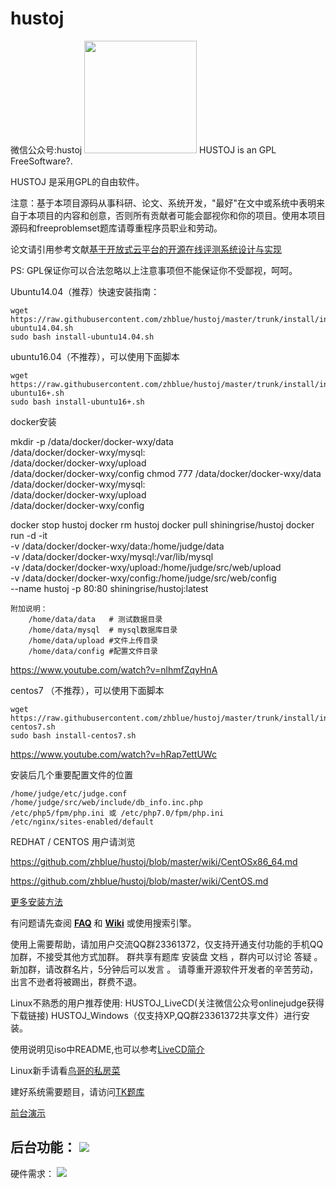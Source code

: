 hustoj
======
微信公众号:hustoj
<img src="http://hustoj.com/wx.jpg" height="180">
HUSTOJ is an GPL FreeSoftware?.

HUSTOJ 是采用GPL的自由软件。

注意：基于本项目源码从事科研、论文、系统开发，"最好"在文中或系统中表明来自于本项目的内容和创意，否则所有贡献者可能会鄙视你和你的项目。使用本项目源码和freeproblemset题库请尊重程序员职业和劳动。

论文请引用参考文献[基于开放式云平台的开源在线评测系统设计与实现](http://kns.cnki.net/KCMS/detail/detail.aspx?dbcode=CJFQ&dbname=CJFD2012&filename=JSJA2012S3088&uid=WEEvREcwSlJHSldRa1FhdXNXYXJwcFhRL1Z1Q2lKUDFMNGd0TnJVVlh4bz0=$9A4hF_YAuvQ5obgVAqNKPCYcEjKensW4ggI8Fm4gTkoUKaID8j8gFw!!&v=MjgwNTExVDNxVHJXTTFGckNVUkwyZlllWm1GaURsV3IvQUx6N0JiN0c0SDlPdnJJOU5iSVI4ZVgxTHV4WVM3RGg=)

PS: GPL保证你可以合法忽略以上注意事项但不能保证你不受鄙视，呵呵。

Ubuntu14.04（推荐）快速安装指南：  

    wget https://raw.githubusercontent.com/zhblue/hustoj/master/trunk/install/install-ubuntu14.04.sh
    sudo bash install-ubuntu14.04.sh
  
ubuntu16.04（不推荐），可以使用下面脚本

    wget https://raw.githubusercontent.com/zhblue/hustoj/master/trunk/install/install-ubuntu16+.sh
    sudo bash install-ubuntu16+.sh

docker安装
	
mkdir -p /data/docker/docker-wxy/data \
        /data/docker/docker-wxy/mysql:\
         /data/docker/docker-wxy/upload\
        /data/docker/docker-wxy/config
chmod 777 /data/docker/docker-wxy/data \
        /data/docker/docker-wxy/mysql:\
         /data/docker/docker-wxy/upload\
        /data/docker/docker-wxy/config

docker stop hustoj
docker rm hustoj
docker pull shiningrise/hustoj
docker run -d -it \
    -v /data/docker/docker-wxy/data:/home/judge/data \
    -v /data/docker/docker-wxy/mysql:/var/lib/mysql \
    -v /data/docker/docker-wxy/upload:/home/judge/src/web/upload \
    -v /data/docker/docker-wxy/config:/home/judge/src/web/config \
    --name hustoj -p 80:80 shiningrise/hustoj:latest

	附加说明：
		/home/data/data   # 测试数据目录
		/home/data/mysql  # mysql数据库目录
		/home/data/upload #文件上传目录
		/home/data/config #配置文件目录
		
https://www.youtube.com/watch?v=nlhmfZqyHnA 


centos7 （不推荐），可以使用下面脚本

    wget https://raw.githubusercontent.com/zhblue/hustoj/master/trunk/install/install-centos7.sh
    sudo bash install-centos7.sh
    
https://www.youtube.com/watch?v=hRap7ettUWc

安装后几个重要配置文件的位置

    /home/judge/etc/judge.conf
    /home/judge/src/web/include/db_info.inc.php
    /etc/php5/fpm/php.ini 或 /etc/php7.0/fpm/php.ini
    /etc/nginx/sites-enabled/default

REDHAT / CENTOS 用户请浏览 

https://github.com/zhblue/hustoj/blob/master/wiki/CentOSx86_64.md

https://github.com/zhblue/hustoj/blob/master/wiki/CentOS.md

[更多安装方法](https://github.com/zhblue/hustoj/blob/master/trunk/install/README)

有问题请先查阅
<b>[FAQ](https://github.com/zhblue/hustoj/blob/master/wiki/FAQ.md)</b> 和
<b>[Wiki](https://github.com/zhblue/hustoj/tree/master/wiki)</b> 或使用搜索引擎。  

使用上需要帮助，请加用户交流QQ群23361372，仅支持开通支付功能的手机QQ加群，不接受其他方式加群。
群共享有题库 安装盘 文档 ，群内可以讨论 答疑 。
新加群，请改群名片，5分钟后可以发言 。
请尊重开源软件开发者的辛苦劳动，出言不逊者将被踢出，群费不退。


Linux不熟悉的用户推荐使用:
HUSTOJ_LiveCD(关注微信公众号onlinejudge获得下载链接)
HUSTOJ_Windows（仅支持XP,QQ群23361372共享文件）进行安装。

使用说明见iso中README,也可以参考[LiveCD简介](https://github.com/zhblue/hustoj/tree/master/wiki/HUSTOJ_LiveCD.md)  

Linux新手请看[鸟哥的私房菜](http://cn.linux.vbird.org/linux_basic/linux_basic.php)

建好系统需要题目，请访问[TK题库](http://tk.hustoj.com/)


[前台演示](http://hustoj.com/oj/)

后台功能：
<img src="https://raw.githubusercontent.com/zhblue/hustoj/master/wiki/menu.png" >
----------------------
硬件需求：
<img src="https://raw.githubusercontent.com/zhblue/hustoj/master/wiki/hardware.png" >


